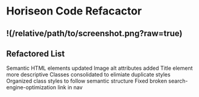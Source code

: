 # Horiseon Code Refacactor
!(/relative/path/to/screenshot.png?raw=true)
---
## Refactored List
Semantic HTML elements updated
Image alt attributes added
Title element more descriptive
Classes consolidated to elimiate duplicate styles
Organized class styles to follow semantic structure
Fixed broken search-engine-optimization link in nav